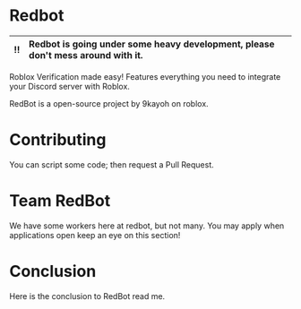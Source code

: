 # Redbot
:bangbang: |  Redbot is going under some heavy development, please don't mess around with it.
:---: | :---

Roblox Verification made easy! Features everything you need to integrate your Discord server with Roblox.

RedBot is a open-source project by 9kayoh on roblox.
# Contributing
You can script some code; then request a Pull Request.
# Team RedBot
We have some workers here at redbot, but not many. You may apply when applications open keep an eye on this section!
# Conclusion
Here is the conclusion to RedBot read me.
